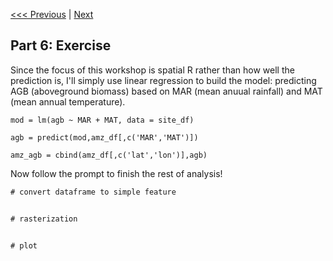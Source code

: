 [<<< Previous](Part5.md) | [Next](Part7.md)

## Part 6: Exercise

Since the focus of this workshop is spatial R rather than how well the prediction is, I'll simply use linear regression to build the model: predicting AGB (aboveground biomass) based on MAR (mean anuual rainfall) and MAT (mean annual temperature).

```
mod = lm(agb ~ MAR + MAT, data = site_df)

agb = predict(mod,amz_df[,c('MAR','MAT')])

amz_agb = cbind(amz_df[,c('lat','lon')],agb)
```

Now follow the prompt to finish the rest of analysis!

```diff
# convert dataframe to simple feature


# rasterization


# plot
```

